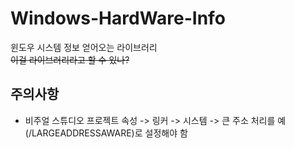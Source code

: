 # Windows-HardWare-Info
윈도우 시스템 정보 얻어오는 라이브러리  
~~이걸 라이브러리라고 할 수 있나?~~


## 주의사항
* 비주얼 스튜디오 프로젝트 속성 -> 링커 -> 시스템 -> 큰 주소 처리를 예(/LARGEADDRESSAWARE)로 설정해야 함
